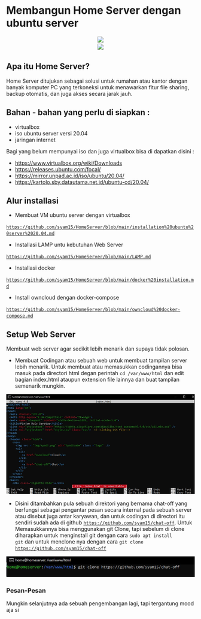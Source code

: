 # Membangun Home Server dengan ubuntu server

<div align="center">
  <img src="img/setup/gip2.gif">
</div>
<code></code>
<div align="center">
  <img src="img/setup/gip1.gif">
</div>

## Apa itu Home Server?
Home Server ditujukan sebagai solusi untuk rumahan atau kantor dengan banyak komputer PC yang terkoneksi untuk menawarkan fitur file sharing, backup otomatis, dan juga akses secara jarak jauh.

## Bahan - bahan yang perlu di siapkan :
- virtualbox
- iso ubuntu server versi 20.04
- jaringan internet

Bagi yang belum mempunyai iso dan juga virtualbox bisa di dapatkan disini :
- https://www.virtualbox.org/wiki/Downloads
- https://releases.ubuntu.com/focal/
- https://mirror.unpad.ac.id/iso/ubuntu/20.04/
- https://kartolo.sby.datautama.net.id/ubuntu-cd/20.04/

## Alur installasi
- Membuat VM ubuntu server dengan virtualbox

<code>https://github.com/syam15/HomeServer/blob/main/installation%20ubuntu%20server%2020.04.md</code>

- Installasi LAMP untu kebutuhan Web Server

<code>https://github.com/syam15/HomeServer/blob/main/LAMP.md</code>

- Installasi docker

<code>https://github.com/syam15/HomeServer/blob/main/docker%20installation.md</code>

- Install owncloud dengan docker-compose

<code>https://github.com/syam15/HomeServer/blob/main/owncloud%20docker-compose.md</code>

## Setup Web Server
Membuat web server agar sedikit lebih menarik dan supaya tidak polosan.

- Membuat Codingan atau sebuah web untuk membuat tampilan server lebih menarik. Untuk membuat atau memasukkan codingannya bisa masuk pada directori html degan perintah <code>cd /var/www/html</code> dan edit bagian index.html ataupun extension file lainnya dan buat tampilan semenarik mungkin.

![setup](img/setup/1.jpg)

- Disini ditambahkan pula sebuah direktori yang bernama chat-off yang berfungsi sebagai pengantar pesan secara internal pada sebuah server atau disebut juga antar karyawan, dan untuk codingan di directori itu sendiri sudah ada di github <code>https://github.com/syam15/chat-off</code>. Untuk Memasukkannya bisa menggunakan git Clone, tapi sebelum di clone diharapkan untuk menginstall git dengan cara <code>sudo apt install git</code> dan untuk menclone nya dengan cara <code>git clone https://github.com/syam15/chat-off</code>

![setup](img/setup/2.jpg)


### Pesan-Pesan
Mungkin selanjutnya ada sebuah pengembangan lagi, tapi tergantung mood aja si